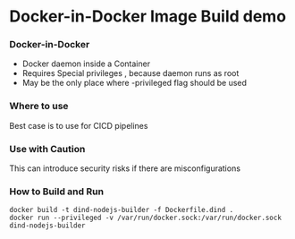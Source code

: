 # Docker-in-Docker Image Build demo 


### Docker-in-Docker ###
- Docker daemon inside a Container
- Requires Special privileges , because daemon runs as root
- May be the only place where -privileged flag should be used


### Where to use ###

Best case is to use for CICD pipelines

### Use with Caution ###

This can introduce security risks if there are misconfigurations


### How to Build and Run ### 


```
docker build -t dind-nodejs-builder -f Dockerfile.dind .
docker run --privileged -v /var/run/docker.sock:/var/run/docker.sock dind-nodejs-builder

```

